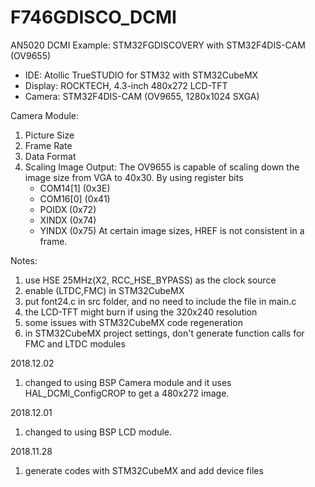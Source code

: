 # F746GDISCO_DCMI
AN5020 DCMI Example: STM32FGDISCOVERY with STM32F4DIS-CAM (OV9655)

- IDE: Atollic TrueSTUDIO for STM32 with STM32CubeMX
- Display: ROCKTECH, 4.3-inch 480x272 LCD-TFT
- Camera: STM32F4DIS-CAM (OV9655, 1280x1024 SXGA)

Camera Module:
1. Picture Size
2. Frame Rate
3. Data Format
4. Scaling Image Output:
The OV9655 is capable of scaling down the image size from VGA to 40x30. By using register bits 
    * COM14[1] (0x3E)
    * COM16[0] (0x41)
    * POIDX (0x72)
    * XINDX (0x74)
    * YINDX (0x75)
At certain image sizes, HREF is not
consistent in a frame.

Notes:
1. use HSE 25MHz(X2, RCC_HSE_BYPASS) as the clock source
2. enable (LTDC,FMC) in STM32CubeMX
3. put font24.c in src folder, and no need to include the file in main.c
4. the LCD-TFT might burn if using the 320x240 resolution
5. some issues with STM32CubeMX code regeneration
6. in STM32CubeMX project settings, don't generate function calls for FMC and LTDC modules

2018.12.02
1. changed to using BSP Camera module and it uses HAL_DCMI_ConfigCROP to get a 480x272 image.

2018.12.01
1. changed to using BSP LCD module.

2018.11.28
1. generate codes with STM32CubeMX and add device files 
